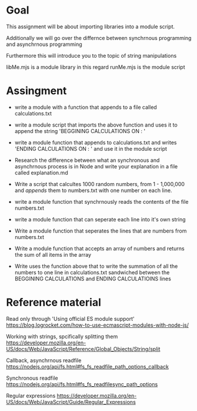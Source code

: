 # Goal

This assignment will be about importing libraries into a module script.

Additionally we will go over the differnce between synchrnous programming and asynchrnous programming

Furthermore this will introduce you to the topic of string manipulations

libMe.mjs is a module library in this regard
runMe.mjs is the module script

# Assingment

- write a module with a function that appends to a file called calculations.txt

- write a module script that imports the above function and uses it to append the string 'BEGGINING CALCULATIONS ON : <this date and time>'

- write a module function that appends to calculations.txt and writes 'ENDING CALCULATIONS ON : <this date and time>' and use it in the module script

- Research the difference between what an synchronous and asynchrnous process is in Node and write your explanation in a file called explanation.md

- Write a script that calcultes 1000 random numbers, from 1 - 1,000,000 and _appends_ them to numbers.txt with one number on each line.

- write a module function that synchrnously reads the contents of the file numbers.txt

- write a module function that can seperate each line into it's own string

- Write a module function that seperates the lines that are numbers from numbers.txt

- Write a module function that accepts an array of numbers and returns the sum of all items in the array

- Write uses the function above that to write the summation of all the numbers to one line in calculations.txt sandwiched between the BEGGINING CALCULATIONS and ENDING CALCULATIOINS lines

# Reference material

Read only through 'Using official ES module support'
https://blog.logrocket.com/how-to-use-ecmascript-modules-with-node-js/

Working with strings, spcifically splitting them
https://developer.mozilla.org/en-US/docs/Web/JavaScript/Reference/Global_Objects/String/split

Callback, asynchrnous readfile
https://nodejs.org/api/fs.html#fs_fs_readfile_path_options_callback

Synchronous readfile
https://nodejs.org/api/fs.html#fs_fs_readfilesync_path_options

Regular expressions
https://developer.mozilla.org/en-US/docs/Web/JavaScript/Guide/Regular_Expressions
